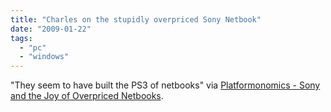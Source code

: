 ```yaml
---
title: "Charles on the stupidly overpriced Sony Netbook"
date: "2009-01-22"
tags: 
  - "pc"
  - "windows"
---
```


"They seem to have built the PS3 of netbooks" via [Platformonomics - Sony and the Joy of Overpriced Netbooks](http://www.platformonomics.com/SonyAndTheJoyOfOverpricedNetbooks.aspx).
